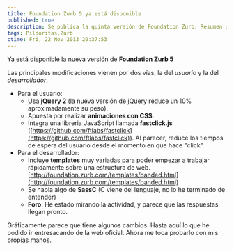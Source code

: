 ```yaml
---
title: Foundation Zurb 5 ya está disponible
published: true
description: Se publica la quinta versión de Foundation Zurb. Resumen de las novedades de la nueva versión
tags: Pildoritas,Zurb
ctime: Fri, 22 Nov 2013 20:37:53
---
```


Ya está disponible la nueva versión de **Foundation Zurb 5**

Las principales modificaciones vienen por dos vías, la del _usuario_ y la del _desarrollador_.

*   Para el usuario:
    *   Usa **jQuery 2** (la nueva versión de jQuery reduce un 10% aproximadamente su peso).
    *   Apuesta por realizar **animaciones con CSS**.
    *   Integra una libreria JavaScript llamada **fastclick.js** ([https://github.com/ftlabs/fastclick](https://github.com/ftlabs/fastclick)). Al parecer, reduce los tiempos de espera del usuario desde el momento en que hace "click"
*   Para el desarrollador:
    *   Incluye **templates** muy variadas para poder empezar a trabajar rápidamente sobre una estructura de web. [http://foundation.zurb.com/templates/banded.html](http://foundation.zurb.com/templates/banded.html)
    *   Se habla algo de **SassC** (C viene del lenguaje, no lo he terminado de entender)
    *   **Foro**. He estado mirando la actividad, y parece que las respuestas llegan pronto.

Gráficamente parece que tiene algunos cambios. Hasta aquí lo que he podido ir entresacando de la web oficial. Ahora me toca probarlo con mis propias manos.